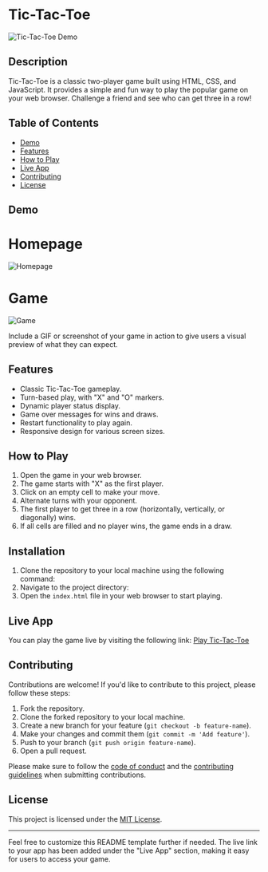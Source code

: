 # Tic-Tac-Toe

![Tic-Tac-Toe Demo](demo.gif)

## Description

Tic-Tac-Toe is a classic two-player game built using HTML, CSS, and JavaScript. It provides a simple and fun way to play the popular game on your web browser. Challenge a friend and see who can get three in a row!

## Table of Contents

- [Demo](#demo)
- [Features](#features)
- [How to Play](#how-to-play)
- [Live App](#live-app)
- [Contributing](#contributing)
- [License](#license)

## Demo

# Homepage
![Homepage](https://github.com/AK016/Tic-Tac-Toe/assets/123861375/52f86b5f-12b0-4893-aaf5-563255eb1110)

# Game
![Game](https://github.com/AK016/Tic-Tac-Toe/assets/123861375/f4e30b73-09bd-4298-be42-a10f6d1f1f27)

Include a GIF or screenshot of your game in action to give users a visual preview of what they can expect.

## Features

- Classic Tic-Tac-Toe gameplay.
- Turn-based play, with "X" and "O" markers.
- Dynamic player status display.
- Game over messages for wins and draws.
- Restart functionality to play again.
- Responsive design for various screen sizes.

## How to Play

1. Open the game in your web browser.
2. The game starts with "X" as the first player.
3. Click on an empty cell to make your move.
4. Alternate turns with your opponent.
5. The first player to get three in a row (horizontally, vertically, or diagonally) wins.
6. If all cells are filled and no player wins, the game ends in a draw.

## Installation

1. Clone the repository to your local machine using the following command:
2. Navigate to the project directory:
3. Open the `index.html` file in your web browser to start playing.

## Live App

You can play the game live by visiting the following link:
[Play Tic-Tac-Toe](https://tic-tac-toe16.netlify.app/)

## Contributing

Contributions are welcome! If you'd like to contribute to this project, please follow these steps:

1. Fork the repository.
2. Clone the forked repository to your local machine.
3. Create a new branch for your feature (`git checkout -b feature-name`).
4. Make your changes and commit them (`git commit -m 'Add feature'`).
5. Push to your branch (`git push origin feature-name`).
6. Open a pull request.

Please make sure to follow the [code of conduct](CODE_OF_CONDUCT.md) and the [contributing guidelines](CONTRIBUTING.md) when submitting contributions.

## License

This project is licensed under the [MIT License](LICENSE).

---

Feel free to customize this README template further if needed. The live link to your app has been added under the "Live App" section, making it easy for users to access your game.
